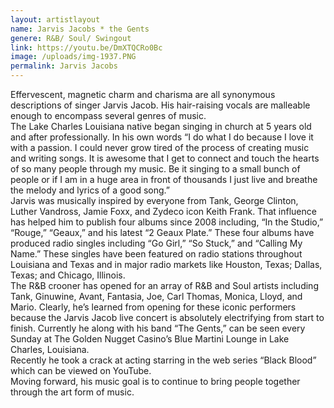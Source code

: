 ```yaml
---
layout: artistlayout
name: Jarvis Jacobs * the Gents
genere: R&B/ Soul/ Swingout
link: https://youtu.be/DmXTQCRo0Bc
image: /uploads/img-1937.PNG
permalink: Jarvis Jacobs
---
```

Effervescent, magnetic charm and charisma are all synonymous descriptions of singer Jarvis Jacob. His hair-raising vocals are malleable enough to encompass several genres of music.<br>The Lake Charles Louisiana native began singing in church at 5 years old and after professionally. In his own words “I do what I do because I love it with a passion. I could never grow tired of the process of creating music and writing songs. It is awesome that I get to connect and touch the hearts of so many people through my music. Be it singing to a small bunch of people or if I am in a huge area in front of thousands I just live and breathe the melody and lyrics of a good song.”<br>Jarvis was musically inspired by everyone from Tank, George Clinton, Luther Vandross, Jamie Foxx, and Zydeco icon Keith Frank. That influence has helped him to publish four albums since 2008 including, “In the Studio,” “Rouge,” “Geaux,” and his latest “2 Geaux Plate.” These four albums have produced radio singles including “Go Girl,” “So Stuck,” and “Calling My Name.” These singles have been featured on radio stations throughout Louisiana and Texas and in major radio markets like Houston, Texas; Dallas, Texas; and Chicago, Illinois.<br>The R&B crooner has opened for an array of R&B and Soul artists including Tank, Ginuwine, Avant, Fantasia, Joe, Carl Thomas, Monica, Lloyd, and Mario. Clearly, he’s learned from opening for these iconic performers because the Jarvis Jacob live concert is absolutely electrifying from start to finish. Currently he along with his band “The Gents,” can be seen every Sunday at The Golden Nugget Casino’s Blue Martini Lounge in Lake Charles, Louisiana.<br>Recently he took a crack at acting starring in the web series “Black Blood” which can be viewed on YouTube.<br>Moving forward, his music goal is to continue to bring people together through the art form of music.